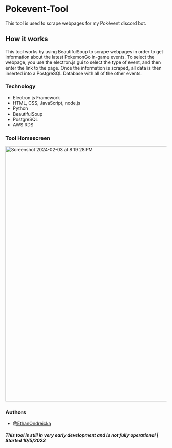 # Pokevent-Tool

This tool is used to scrape webpages for my Pokévent discord bot.

## How it works

This tool works by using BeautifulSoup to scrape webpages in order to get
information about the latest PokemonGo in-game events. To select the webpage, you use the electron.js gui to select the type of event, and then
enter the link to the page. Once the information is scraped, all data is then inserted into a PostgreSQL Database with all of the other events.

### Technology

- Electron.js Framework
- HTML, CSS, JavaScript, node.js
- Python
- BeautifulSoup
- PostgreSQL
- AWS RDS


### Tool Homescreen
<img width="799" alt="Screenshot 2024-02-03 at 8 19 28 PM" src="https://github.com/EthanOndreicka/Pokevent-Tool/assets/97995036/7a990f76-045c-42ba-9c09-20328a06dcdd">


### Authors

- [@EthanOndreicka](https://github.com/EthanOndreicka)


##### This tool is still in very early development and is not fully operational | Started 10/5/2023
